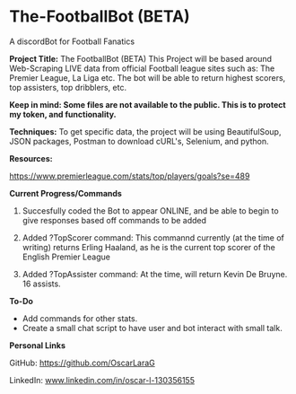 # The-FootballBot (BETA)
A discordBot for Football Fanatics

**Project Title:** The FootballBot (BETA)
This Project will be based around Web-Scraping LIVE data from official Football league sites such as: The Premier League, La Liga etc. The bot will be able to return highest scorers, top assisters, top dribblers, etc.

**Keep in mind: Some files are not available to the public. This is to protect my token, and functionality.**

**Techniques:**
To get specific data, the project will be using BeautifulSoup, JSON packages, Postman to download cURL's, Selenium, and python.

**Resources:**

https://www.premierleague.com/stats/top/players/goals?se=489

**Current Progress/Commands**
1) Succesfully coded the Bot to appear ONLINE, and be able to begin to give responses based off commands to be added

2) Added ?TopScorer command: This commannd currently (at the time of writing) returns Erling Haaland, as he is the current top scorer of the English Premier League

3) Added ?TopAssister command: At the time, will return Kevin De Bruyne. 16 assists.

**To-Do**
- Add commands for other stats.
- Create a small chat script to have user and bot interact with small talk.



**Personal Links**

GitHub: https://github.com/OscarLaraG






LinkedIn: www.linkedin.com/in/oscar-l-130356155
